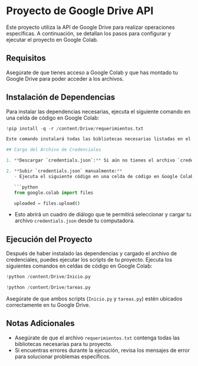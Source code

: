 # Proyecto de Google Drive API

Este proyecto utiliza la API de Google Drive para realizar operaciones específicas. A continuación, se detallan los pasos para configurar y ejecutar el proyecto en Google Colab.

## Requisitos

Asegúrate de que tienes acceso a Google Colab y que has montado tu Google Drive para poder acceder a los archivos.

## Instalación de Dependencias

Para instalar las dependencias necesarias, ejecuta el siguiente comando en una celda de código en Google Colab:

```python
!pip install -q -r /content/Drive/requerimientos.txt

Este comando instalará todas las bibliotecas necesarias listadas en el archivo `requerimientos.txt`. Asegúrate de que este archivo esté presente en la ubicación correcta en tu Google Drive.

## Carga del Archivo de Credenciales

1. **Descargar `credentials.json`:** Si aún no tienes el archivo `credentials.json`, descárgalo desde la consola de desarrolladores de Google. Asegúrate de que las credenciales tengan acceso a la API de Google Drive.

2. **Subir `credentials.json` manualmente:**
   - Ejecuta el siguiente código en una celda de código en Google Colab:

   ```python
   from google.colab import files

   uploaded = files.upload()
   ```

   - Esto abrirá un cuadro de diálogo que te permitirá seleccionar y cargar tu archivo `credentials.json` desde tu computadora.

## Ejecución del Proyecto

Después de haber instalado las dependencias y cargado el archivo de credenciales, puedes ejecutar los scripts de tu proyecto. Ejecuta los siguientes comandos en celdas de código en Google Colab:

```python
!python /content/Drive/Inicio.py
```

```python
!python /content/Drive/tareas.py
```

Asegúrate de que ambos scripts (`Inicio.py` y `tareas.py`) estén ubicados correctamente en tu Google Drive.

## Notas Adicionales

- Asegúrate de que el archivo `requerimientos.txt` contenga todas las bibliotecas necesarias para tu proyecto.
- Si encuentras errores durante la ejecución, revisa los mensajes de error para solucionar problemas específicos.
```
